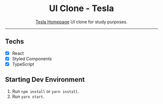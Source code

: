 <h1 align="center">
UI Clone - Tesla
</h1>

<p align="center"><a href="https://tesla-homepage.vercel.app/">Tesla Homepage</a> UI clone for study purposes.</p>
<hr>

## Techs
- [x] React
- [x] Styled Components
- [x] TypeScript

## Starting Dev Environment
1. Run `npm install` or `yarn install`.<br />
2. Run `yarn start`.<br />

